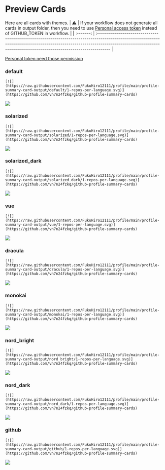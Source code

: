 
# Preview Cards

Here are all cards with themes.
| :warning: | If your workflow does not generate all cards in output folder, then you need to use [Personal access token](https://docs.github.com/en/actions/configuring-and-managing-workflows/creating-and-storing-encrypted-secrets) instead of GITHUB_TOKEN in workflow. |
| :-------: | :------------------------------------------------------------------------------------------------------------------------------------------------------------------------------------------------------------------------------------------------ |

[Personal token need those permission](https://github.com/vn7n24fzkq/github-profile-summary-cards/wiki/Personal-access-token-permissions)


### default


```
[![](https://raw.githubusercontent.com/FukuHiro12111/profile/main/profile-summary-card-output/default/1-repos-per-language.svg)](https://github.com/vn7n24fzkq/github-profile-summary-cards)
```
![](https://raw.githubusercontent.com/FukuHiro12111/profile/main/profile-summary-card-output/default/1-repos-per-language.svg)


### solarized


```
[![](https://raw.githubusercontent.com/FukuHiro12111/profile/main/profile-summary-card-output/solarized/1-repos-per-language.svg)](https://github.com/vn7n24fzkq/github-profile-summary-cards)
```
![](https://raw.githubusercontent.com/FukuHiro12111/profile/main/profile-summary-card-output/solarized/1-repos-per-language.svg)


### solarized_dark


```
[![](https://raw.githubusercontent.com/FukuHiro12111/profile/main/profile-summary-card-output/solarized_dark/1-repos-per-language.svg)](https://github.com/vn7n24fzkq/github-profile-summary-cards)
```
![](https://raw.githubusercontent.com/FukuHiro12111/profile/main/profile-summary-card-output/solarized_dark/1-repos-per-language.svg)


### vue


```
[![](https://raw.githubusercontent.com/FukuHiro12111/profile/main/profile-summary-card-output/vue/1-repos-per-language.svg)](https://github.com/vn7n24fzkq/github-profile-summary-cards)
```
![](https://raw.githubusercontent.com/FukuHiro12111/profile/main/profile-summary-card-output/vue/1-repos-per-language.svg)


### dracula


```
[![](https://raw.githubusercontent.com/FukuHiro12111/profile/main/profile-summary-card-output/dracula/1-repos-per-language.svg)](https://github.com/vn7n24fzkq/github-profile-summary-cards)
```
![](https://raw.githubusercontent.com/FukuHiro12111/profile/main/profile-summary-card-output/dracula/1-repos-per-language.svg)


### monokai


```
[![](https://raw.githubusercontent.com/FukuHiro12111/profile/main/profile-summary-card-output/monokai/1-repos-per-language.svg)](https://github.com/vn7n24fzkq/github-profile-summary-cards)
```
![](https://raw.githubusercontent.com/FukuHiro12111/profile/main/profile-summary-card-output/monokai/1-repos-per-language.svg)


### nord_bright


```
[![](https://raw.githubusercontent.com/FukuHiro12111/profile/main/profile-summary-card-output/nord_bright/1-repos-per-language.svg)](https://github.com/vn7n24fzkq/github-profile-summary-cards)
```
![](https://raw.githubusercontent.com/FukuHiro12111/profile/main/profile-summary-card-output/nord_bright/1-repos-per-language.svg)


### nord_dark


```
[![](https://raw.githubusercontent.com/FukuHiro12111/profile/main/profile-summary-card-output/nord_dark/1-repos-per-language.svg)](https://github.com/vn7n24fzkq/github-profile-summary-cards)
```
![](https://raw.githubusercontent.com/FukuHiro12111/profile/main/profile-summary-card-output/nord_dark/1-repos-per-language.svg)


### github


```
[![](https://raw.githubusercontent.com/FukuHiro12111/profile/main/profile-summary-card-output/github/1-repos-per-language.svg)](https://github.com/vn7n24fzkq/github-profile-summary-cards)
```
![](https://raw.githubusercontent.com/FukuHiro12111/profile/main/profile-summary-card-output/github/1-repos-per-language.svg)

